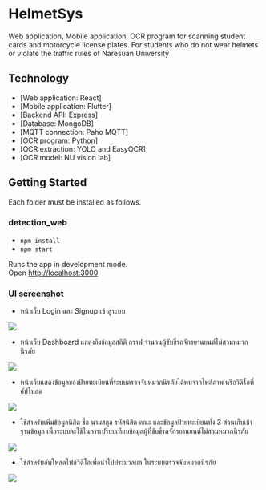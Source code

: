 # HelmetSys

Web application, Mobile application, OCR program for scanning student cards and motorcycle license plates. For students who do not wear helmets or violate the traffic rules of Naresuan University

## Technology 

- [Web application: React]
- [Mobile application: Flutter]
- [Backend API: Express]
- [Database: MongoDB]
- [MQTT connection: Paho MQTT]
- [OCR program: Python]
- [OCR extraction: YOLO and EasyOCR]
- [OCR model: NU vision lab]
## Getting Started
Each folder must be installed as follows.

### detection_web
- `npm install`
- `npm start`

Runs the app in development mode.<br>
Open [http://localhost:3000](http://localhost:3000)

### UI screenshot

- หน้าเว็บ Login และ Signup เข้าสู่ระบบ
<img src="https://github.com/user-attachments/assets/a41f541a-f4ab-41c6-b220-6ad944fdc170">

- หน้าเว็บ Dashboard แสดงถึงข้อมูลสถิติ กราฟ จำนวนผู้ขับขี่รถจักรยานยนต์ไม่สวมหมวกนิรภัย 
<img src="https://github.com/user-attachments/assets/6ddf6a94-bc16-4425-ad55-e5fa43101c65">

- หน้าเว็บแสดงข้อมูลของป้ายทะเบียนที่ระบบตรวจจับหมวกนิรภัยได้พบจากไฟล์ภาพ หรือวิดีโอที่อัปโหลด
<img src="https://github.com/user-attachments/assets/16d7df52-b9f2-4fc0-8904-9d7177b506e1">

- ใช้สำหรับเพิ่มข้อมูลนิสิต ชื่อ นามสกุล รหัสนิสิต คณะ และข้อมูลป้ายทะเบียนทั้ง 3 ส่วนเก็บเข้าฐานข้อมูล เพื่อระบบจะใช้ในการเปรียบเทียบข้อมูลผู้ที่ขับขี่รถจักรยานยนต์ไม่สวมหมวกนิรภัย
<img src="https://github.com/user-attachments/assets/4cd1f1c9-1deb-47aa-8ebc-efc0babd4ad5">

- ใช้สำหรับอัพโหลดไฟล์วิดีโอเพื่อนำไปประมวลผล ในระบบตรวจจับหมวกนิรภัย
<img src="https://github.com/user-attachments/assets/35979065-2383-4504-9ba1-73e18874ff9c">
